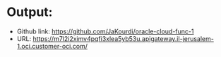 # Output:

* Github link: https://github.com/JaKourdi/oracle-cloud-func-1 
* URL: https://m7l2i2ximv4pqfi3xlea5yb53u.apigateway.il-jerusalem-1.oci.customer-oci.com/